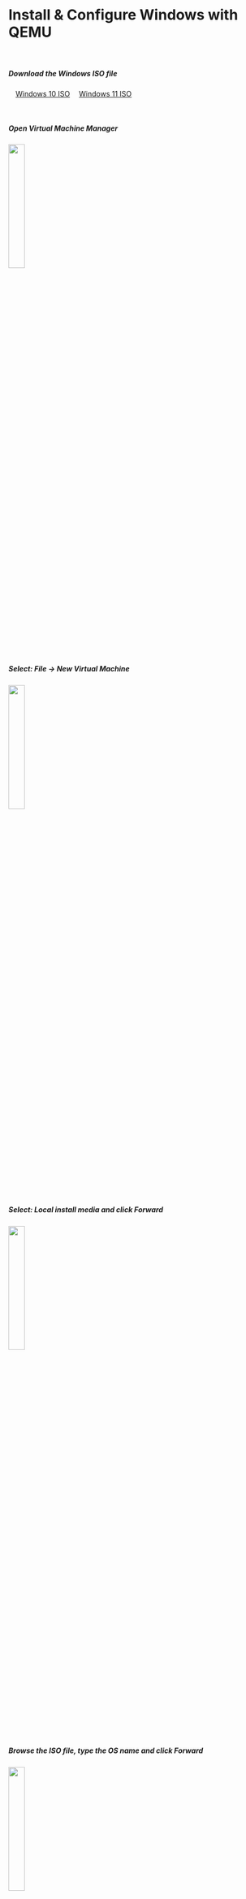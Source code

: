 # Install & Configure Windows with QEMU

&nbsp;&nbsp;
##### Download the Windows ISO file
&emsp;[Windows 10 ISO](https://www.microsoft.com/software-download/windows10ISO)
&emsp;[Windows 11 ISO](https://www.microsoft.com/software-download/windows11)

&nbsp;&nbsp;
##### Open Virtual Machine Manager 
<img src="https://github.com/sonus89/linux_scripts/assets/10185202/01b5fa58-3f9f-469b-afde-d690ac6414c0" width="25%" height="25%" />

&nbsp;&nbsp;
##### Select: File → New Virtual Machine
<img src="https://github.com/sonus89/linux_scripts/assets/10185202/4a8e8134-e1fe-4e3a-a9e5-0b926efcb6f3" width="25%" height="25%" />

&nbsp;&nbsp;
##### Select: Local install media and click Forward
<img src="https://github.com/sonus89/linux_scripts/assets/10185202/caab6eb9-33ba-4111-9424-9f1c1809063d" width="25%" height="25%" />

&nbsp;&nbsp;
##### Browse the ISO file, type the OS name and click Forward
<img src="https://github.com/sonus89/linux_scripts/assets/10185202/1ddc8a09-ad53-4007-9a1d-c43b5f2ed50b" width="25%" height="25%" />

&nbsp;&nbsp;
##### Click "yes" to grant search permissions
<img src="https://github.com/sonus89/linux_scripts/assets/10185202/7a77fa1b-faad-4379-b1ba-0c96a1cbe33a" width="25%" height="25%" />

&nbsp;&nbsp;
##### Choose Memory Size & CPU Count and click Forward
<img src="https://github.com/sonus89/linux_scripts/assets/10185202/ce5124f6-7a02-4060-ad4e-865bc1ceac57" width="25%" height="25%" />

###### *Note: The Recommended Amount of Memory for Win98 or XP:512Mb / Win7:2Gb / Win10:4Gb / Win11:8Gb*

&nbsp;&nbsp;
##### Select Disk Image size and click Forward
<img src="https://github.com/sonus89/linux_scripts/assets/10185202/e142e168-b998-43f1-8b9a-5374627f13d4" width="25%" height="25%" />

&nbsp;&nbsp;
##### Click Finish
<img src="https://github.com/sonus89/linux_scripts/assets/10185202/ac1c7623-1ad5-4ab8-8d44-165fa43ae10c" width="25%" height="25%" />

&nbsp;&nbsp;
##### Do the Installation Process
<img src="https://github.com/sonus89/linux_scripts/assets/10185202/4a73663e-7dde-425f-b9fd-92e12b271028" width="25%" height="25%" />




